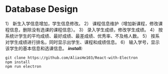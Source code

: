 # Database Design
1） 新生入学信息增加，学生信息修改。
2） 课程信息维护（增加新课程，修改课程信息，删除没有选课的课程信息）。
3） 录入学生成绩，修改学生成绩。
4） 按系统计学生的平均成绩、最好成绩、最差成绩、优秀率、不及格人数。
5） 按系对学生成绩进行排名，同时显示出学生、课程和成绩信息。
6） 输入学号，显示该学生的基本信息和选课信息。
***install:***<br>
```shell
git clone https://github.com/AliasHe103/React-with-Electron
npm install
npm run electron
```
